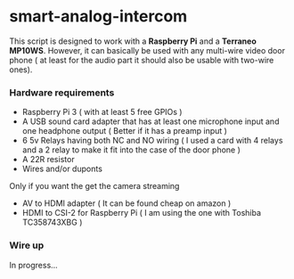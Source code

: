 # smart-analog-intercom
This script is designed to work with a **Raspberry Pi** and a **Terraneo MP10WS**. However, it can basically be used with any multi-wire video door phone (
at least for the audio part it should also be usable with two-wire ones).

### Hardware requirements
* Raspberry Pi 3 ( with at least 5 free GPIOs )
* A USB sound card adapter that has at least one microphone input and one headphone output ( Better if it has a preamp input )
* 6 5v Relays having both NC and NO wiring ( I used a card with 4 relays and a 2 relay to make it fit into the case of the door phone )
* A 22R resistor
* Wires and/or duponts

Only if you want the get the camera streaming
* AV to HDMI adapter ( It can be found cheap on amazon )
* HDMI to CSI-2 for Raspberry Pi ( I am using the one with Toshiba TC358743XBG )

### Wire up
In progress...


